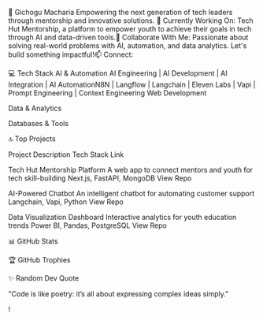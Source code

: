 🌟 Gichogu Macharia
Empowering the next generation of tech leaders through mentorship and innovative solutions.
🔭 Currently Working On: Tech Hut Mentorship, a platform to empower youth to achieve their goals in tech through AI and data-driven tools.👯 Collaborate With Me: Passionate about solving real-world problems with AI, automation, and data analytics. Let's build something impactful!📫 Connect: 

💻 Tech Stack
AI & Automation
   AI Engineering | AI Development | AI Integration | AI AutomationN8N | Langflow | Langchain | Eleven Labs | Vapi | Prompt Engineering | Context Engineering
Web Development
  
Data & Analytics
   
Databases & Tools
   

🔝 Top Projects



Project
Description
Tech Stack
Link



Tech Hut Mentorship Platform
A web app to connect mentors and youth for tech skill-building
Next.js, FastAPI, MongoDB
View Repo


AI-Powered Chatbot
An intelligent chatbot for automating customer support
Langchain, Vapi, Python
View Repo


Data Visualization Dashboard
Interactive analytics for youth education trends
Power BI, Pandas, PostgreSQL
View Repo



📊 GitHub Stats

🏆 GitHub Trophies

✨ Random Dev Quote

"Code is like poetry: it’s all about expressing complex ideas simply."  


!
